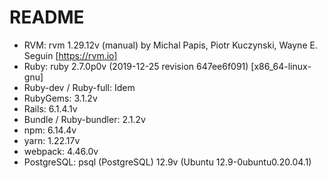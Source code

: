 # README

* RVM: rvm 1.29.12v (manual) by Michal Papis, Piotr Kuczynski, Wayne E. Seguin [https://rvm.io]
* Ruby: ruby 2.7.0p0v (2019-12-25 revision 647ee6f091) [x86_64-linux-gnu]
* Ruby-dev / Ruby-full: Idem
* RubyGems: 3.1.2v
* Rails: 6.1.4.1v
* Bundle / Ruby-bundler: 2.1.2v
* npm: 6.14.4v
* yarn: 1.22.17v
* webpack: 4.46.0v
* PostgreSQL: psql (PostgreSQL) 12.9v (Ubuntu 12.9-0ubuntu0.20.04.1)